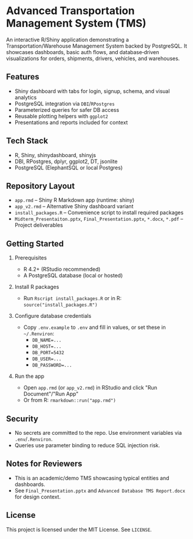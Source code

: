 # Advanced Transportation Management System (TMS)

An interactive R/Shiny application demonstrating a Transportation/Warehouse Management System backed by PostgreSQL. It showcases dashboards, basic auth flows, and database‑driven visualizations for orders, shipments, drivers, vehicles, and warehouses.

## Features
- Shiny dashboard with tabs for login, signup, schema, and visual analytics
- PostgreSQL integration via `DBI`/`RPostgres`
- Parameterized queries for safer DB access
- Reusable plotting helpers with `ggplot2`
- Presentations and reports included for context

## Tech Stack
- R, Shiny, shinydashboard, shinyjs
- DBI, RPostgres, dplyr, ggplot2, DT, jsonlite
- PostgreSQL (ElephantSQL or local Postgres)

## Repository Layout
- `app.rmd` – Shiny R Markdown app (runtime: shiny)
- `app_v2.rmd` – Alternative Shiny dashboard variant
- `install_packages.R` – Convenience script to install required packages
- `Midterm_Presentaiton.pptx`, `Final_Presentation.pptx`, `*.docx`, `*.pdf` – Project deliverables

## Getting Started
1) Prerequisites
   - R 4.2+ (RStudio recommended)
   - A PostgreSQL database (local or hosted)

2) Install R packages
   - Run `Rscript install_packages.R` or in R: `source("install_packages.R")`

3) Configure database credentials
   - Copy `.env.example` to `.env` and fill in values, or set these in `~/.Renviron`:
     - `DB_NAME=...`
     - `DB_HOST=...`
     - `DB_PORT=5432`
     - `DB_USER=...`
     - `DB_PASSWORD=...`

4) Run the app
   - Open `app.rmd` (or `app_v2.rmd`) in RStudio and click "Run Document"/"Run App"
   - Or from R: `rmarkdown::run("app.rmd")`

## Security
- No secrets are committed to the repo. Use environment variables via `.env`/`.Renviron`.
- Queries use parameter binding to reduce SQL injection risk.

## Notes for Reviewers
- This is an academic/demo TMS showcasing typical entities and dashboards.
- See `Final_Presentation.pptx` and `Advanced Database TMS Report.docx` for design context.

## License
This project is licensed under the MIT License. See `LICENSE`.
